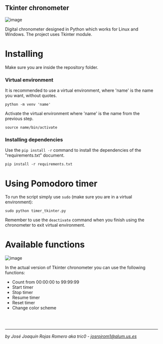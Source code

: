 ## Tkinter chronometer
![image](https://github.com/josrojrom1/tkinter_timer/assets/32680720/516685a5-16b8-4bc9-b97f-dfc80fc030aa)

Digital chronometer designed in Python which works for Linux and Windows. The project uses Tkinter module.

# Installing
Make sure you are inside the repository folder.
### Virtual environment
It is recommended to use a virtual environment, where 'name' is the name you want, without quotes.
```
python -m venv 'name'
```
Activate the virtual environment where 'name' is the name from the previous step.
```
source name/bin/activate
```
### Installing dependencies
Use the `pip install -r` command to install the dependencies of the "requirements.txt" document.
```
pip install -r requirements.txt
```
# Using Pomodoro timer
To run the script simply use `sudo` (make sure you are in a virtual environment):
```
sudo python timer_tkinter.py
```

Remember to use the `deactivate` command when you finish using the chronometer to exit virtual environment.

# Available functions
![image](https://github.com/josrojrom1/tkinter_timer/assets/32680720/ba901bed-99cf-4616-80f4-5db00b22af04)

In the actual version of Tkinter chronometer you can use the following functions:

- Count from 00:00:00 to 99:99:99
- Start timer
- Stop timer
- Resume timer
- Reset timer
- Change color scheme

<br/>
<br/>

---

*by José Joaquín Rojas Romero aka tric0 - josrojrom1@alum.us.es*




